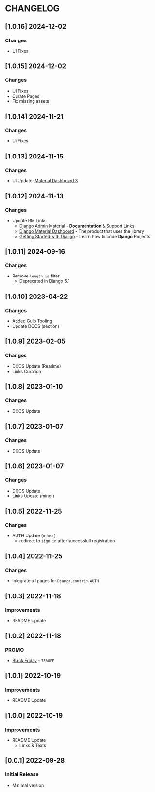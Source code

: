 # CHANGELOG

## [1.0.16] 2024-12-02
### Changes

- UI Fixes

## [1.0.15] 2024-12-02
### Changes

- UI Fixes
- Curate Pages
- Fix missing assets

## [1.0.14] 2024-11-21
### Changes

- Ui Fixes

## [1.0.13] 2024-11-15
### Changes

- Ui Update: [Material Dashboard 3](https://app-generator.dev/docs/templates/bootstrap/material-dashboard.html) 

## [1.0.12] 2024-11-13
### Changes

- Update RM Links
  - [Django Admin Material](https://app-generator.dev/docs/products/django-libs/theme-material-dashboard.html) - **Documentation** & Support Links
  - [Django Material Dashboard](https://app-generator.dev/product/material-dashboard/django/) - The product that uses the library
  - [Getting Started with Django](https://app-generator.dev/docs/technologies/django/index.html) - Learn how to code **Django** Projects

## [1.0.11] 2024-09-16
### Changes

- Remove `length_is` filter
  - Deprecated in Django 5.1

## [1.0.10] 2023-04-22
### Changes

- Added Gulp Tooling
- Update DOCS (section) 

## [1.0.9] 2023-02-05
### Changes

- DOCS Update (Readme)
- Links Curation

## [1.0.8] 2023-01-10
### Changes

- DOCS Update

## [1.0.7] 2023-01-07
### Changes

- DOCS Update

## [1.0.6] 2023-01-07
### Changes

- DOCS Update
- Links Update (minor)

## [1.0.5] 2022-11-25
### Changes

- AUTH Update (minor)
  - redirect to `sign in` after successfull registration  

## [1.0.4] 2022-11-25
### Changes

- Integrate all pages for `Django.contrib.AUTH`

## [1.0.3] 2022-11-18
### Improvements

- README Update

## [1.0.2] 2022-11-18
### PROMO

- [Black Friday](https://appseed.us/discounts/) - `75%OFF`

## [1.0.1] 2022-10-19
### Improvements

- README Update

## [1.0.0] 2022-10-19
### Improvements

- README Update
  - Links & Texts 

## [0.0.1] 2022-09-28
### Initial Release

- Minimal version
